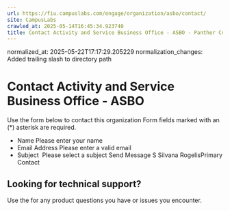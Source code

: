 ```yaml
---
url: https://fiu.campuslabs.com/engage/organization/asbo/contact/
site: CampusLabs
crawled_at: 2025-05-14T16:45:34.923740
title: Contact Activity and Service Business Office - ASBO - Panther Connect
---
```

normalized_at: 2025-05-22T17:17:29.205229
normalization_changes: Added trailing slash to directory path

# Contact Activity and Service Business Office - ASBO
Use the form below to contact this organization
Form fields marked with an (*) asterisk are required.
* Name
Please enter your name
* Email Address
Please enter a valid email
* Subject
​
Please select a subject
Send Message
S
Silvana RogelisPrimary Contact
## Looking for technical support?
Use the for any product questions you have or issues you encounter.
